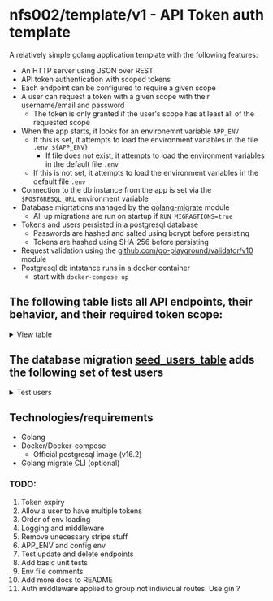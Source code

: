 # nfs002/template/v1 -  API Token auth template

A relatively simple golang application template with the following features:

- An HTTP server using JSON over REST
- API token authentication with scoped tokens
- Each endpoint can be configured to require a given scope
- A user can request a token with a given scope with their username/email and password
    - The token is only granted if the user's scope has at least all of the requested scope
- When the app starts, it looks for an environemnt variable `APP_ENV`
    - If this is set, it attempts to load the environment variables in the file `.env.${APP_ENV}`
        - If file does not exist, it attempts to load the environment variables in the default file `.env`
    - If this is not set, it attempts to load the environment variables in the default file `.env`
- Connection to the db instance from the app is set via the `$POSTGRESQL_URL` environment variable
- Database migrtations managed by the [golang-migrate](https://github.com/golang-migrate/migrate) module
    - All up migrations are run on startup if `RUN_MIGRAGTIONS=true`
- Tokens and users persisted in a postgresql database
    - Passwords are hashed and salted using bcrypt before persisting
    - Tokens are hashed using SHA-256 before persisting
- Request validation using the [github.com/go-playground/validator/v10](https://github.com/go-playground/validator) module
- Postgresql db intstance runs in a docker container
    - start with `docker-compose up`

## The following table lists all API endpoints, their behavior, and their required token scope:

<details>
<summary>View table</summary>

| Route                          | METHOD | Description                                                 | Authenticated      | Scope                             |
| ------------------------------ | ------ | ----------------------------------------------------------- | ------------------ | --------------------------------- |
| /hello                         | GET    | Say a generic hello                                         | No                 | none                              |
| /api/authenticate              | POST   | Returns a token for the given user with the requested scope | With user password | none                              |
| /api/read-a/hello-user         | GET    | Say hello to the calling user (associated with the token)   | Yes                | read:a                            |
| /api/read-a-write-a/hello-user | GET    | Say hello to the calling user (associated with the token)   | Yes                | read:a, write:a                   |
| /api/admin/hello-user          | GET    | Say hello to the calling user (associated with the token)   | Yes                | read:a, write:a, read:b, write: b |
| /api/admin/users               | GET    | Get all registered users                                    | Yes                | read:a, write:a, read:b, write: b |
| /api/admin/users               | POST   | Create a new user                                           | Yes                | read:a, write:a, read:b, write: b |
| /api/admin/users/:userId       | GET    | Get the user with the given userId                          | Yes                | read:a, write:a, read:b, write: b |
| /api/admin/users/:userId       | PUT    | Update the user with the given userId                       | Yes                | read:a, write:a, read:b, write: b |
| /api/admin/users/:userId       | DELETE | Delete the user with the given userId                       | Yes                | read:a, write:a, read:b, write: b |

*These endpoints and their scopes have no meaning... they are configured like this **purely** for demonstration/testing*
</details>

## The database migration [seed_users_table](migrations/000002_seed_users_table.up.sql) adds the following set of test users

<details>
<summary> Test users </summary>

| **first_name** | **last_name** | **email**         | **password** | **scope**                     |
|----------------|---------------|-------------------|--------------|-------------------------------|
| User           | One           | user@example.com  | secret       | read:a,write:a,read:b,write:b |
| User           | Two           | user2@example.com | secret       | read:a,read:b                 |
| User           | Three         | user3@example.com | secret       | write:b                       |


*Passwords are hashed and salted using bcrypt, so the above is **not** a database representation*

</details>

## Technologies/requirements
- Golang
- Docker/Docker-compose
    - Official postgresql image (v16.2)
- Golang migrate CLI (optional)

### TODO:
1. Token expiry
2. Allow a user to have multiple tokens
2. Order of env loading
3. Logging and middleware
4. Remove unecessary stripe stuff
5. APP_ENV and config env
6. Test update and delete endpoints
7. Add basic unit tests
8. Env file comments
9. Add more docs to README
10. Auth middleware applied to group not individual routes. Use gin ?
